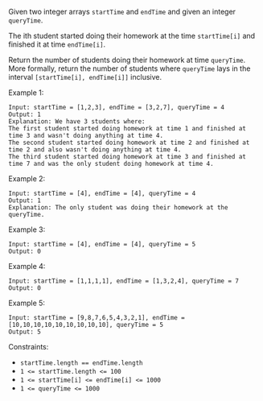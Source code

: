Given two integer arrays `startTime` and `endTime` and given an integer `queryTime`.

The ith student started doing their homework at the time `startTime[i]` and finished it at time `endTime[i]`.

Return the number of students doing their homework at time `queryTime`. More formally, return the number of students where `queryTime` lays in the interval `[startTime[i], endTime[i]]` inclusive.

 

Example 1:
```
Input: startTime = [1,2,3], endTime = [3,2,7], queryTime = 4
Output: 1
Explanation: We have 3 students where:
The first student started doing homework at time 1 and finished at time 3 and wasn't doing anything at time 4.
The second student started doing homework at time 2 and finished at time 2 and also wasn't doing anything at time 4.
The third student started doing homework at time 3 and finished at time 7 and was the only student doing homework at time 4.
```
Example 2:
```
Input: startTime = [4], endTime = [4], queryTime = 4
Output: 1
Explanation: The only student was doing their homework at the queryTime.
```
Example 3:
```
Input: startTime = [4], endTime = [4], queryTime = 5
Output: 0
```
Example 4:
```
Input: startTime = [1,1,1,1], endTime = [1,3,2,4], queryTime = 7
Output: 0
```
Example 5:
```
Input: startTime = [9,8,7,6,5,4,3,2,1], endTime = [10,10,10,10,10,10,10,10,10], queryTime = 5
Output: 5
```

Constraints:

- `startTime.length == endTime.length`
- `1 <= startTime.length <= 100`
- `1 <= startTime[i] <= endTime[i] <= 1000`
- `1 <= queryTime <= 1000`